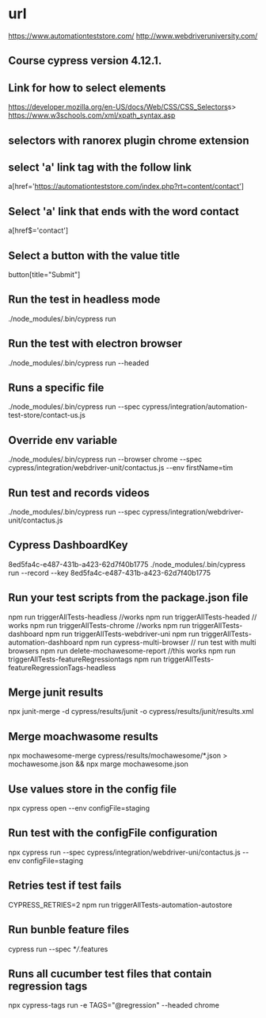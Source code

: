 # url

<https://www.automationteststore.com/>
<http://www.webdriveruniversity.com/>

## Course cypress version 4.12.1.

## Link for how to select elements

<https://developer.mozilla.org/en-US/docs/Web/CSS/CSS_Selectors>s>
<https://www.w3schools.com/xml/xpath_syntax.asp>

## selectors with ranorex plugin chrome extension

## select 'a' link tag with the follow link

a[href='https://automationteststore.com/index.php?rt=content/contact']

## Select 'a' link that ends with the word contact

a[href$='contact']

## Select a button with the value title

button[title="Submit"]

## Run the test in headless mode

./node_modules/.bin/cypress run

## Run the test with electron browser

./node_modules/.bin/cypress run --headed

## Runs a specific file

./node_modules/.bin/cypress run --spec cypress/integration/automation-test-store/contact-us.js

## Override env variable

./node_modules/.bin/cypress run --browser chrome --spec cypress/integration/webdriver-unit/contactus.js --env firstName=tim

## Run test and records videos

./node_modules/.bin/cypress run --spec cypress/integration/webdriver-unit/contactus.js

## Cypress DashboardKey

8ed5fa4c-e487-431b-a423-62d7f40b1775
./node_modules/.bin/cypress run --record --key 8ed5fa4c-e487-431b-a423-62d7f40b1775

## Run your test scripts from the package.json file

npm run triggerAllTests-headless //works
npm run triggerAllTests-headed // works
npm run triggerAllTests-chrome //works
npm run triggerAllTests-dashboard
npm run triggerAllTests-webdriver-uni
npm run triggerAllTests-automation-dashboard
npm run cypress-multi-browser // run test with multi browsers
npm run delete-mochawesome-report //this works
npm run triggerAllTests-featureRegressiontags
npm run triggerAllTests-featureRegressionTags-headless

## Merge junit results

npx junit-merge -d cypress/results/junit -o cypress/results/junit/results.xml

## Merge moachwasome results

npx mochawesome-merge cypress/results/mochawesome/\*.json > mochawesome.json && npx marge mochawesome.json

## Use values store in the config file

npx cypress open --env configFile=staging

## Run test with the configFile configuration

npx cypress run --spec cypress/integration/webdriver-uni/contactus.js --env configFile=staging

## Retries test if test fails

CYPRESS_RETRIES=2 npm run triggerAllTests-automation-autostore

## Run bunble feature files

cypress run --spec \*_/_.features

## Runs all cucumber test files that contain regression tags

npx cypress-tags run -e TAGS="@regression" --headed chrome
